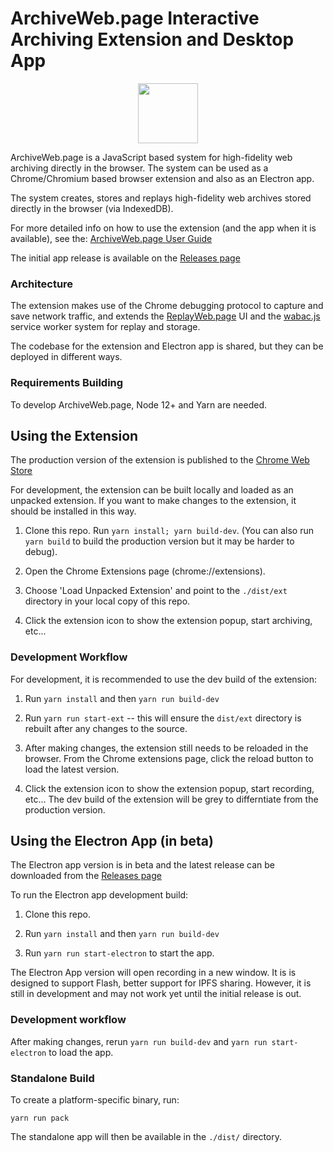 # ArchiveWeb.page Interactive Archiving Extension and Desktop App

<p align="center"><img src="/assets/awp-logo.svg" width="96" height="96"></p>

ArchiveWeb.page is a JavaScript based system for high-fidelity web archiving directly in the browser.
The system can be used as a Chrome/Chromium based browser extension and also as an Electron app.

The system creates, stores and replays high-fidelity web archives stored directly in the browser (via IndexedDB).

For more detailed info on how to use the extension (and the app when it is available), see the: [ArchiveWeb.page User Guide](https://archiveweb.page/guide)

The initial app release is available on the [Releases page](https://github.com/webrecorder/archiveweb.page/releases)

### Architecture

The extension makes use of the Chrome debugging protocol to capture and save network traffic, and extends the [ReplayWeb.page](https://github.com/webrecorder/replayweb.page) UI and the [wabac.js](https://github.com/ikreymer/wabac.js) service worker system for replay and storage.

The codebase for the extension and Electron app is shared, but they can be deployed in different ways.

### Requirements Building

To develop ArchiveWeb.page, Node 12+ and Yarn are needed.

## Using the Extension

The production version of the extension is published to the [Chrome Web Store](https://chrome.google.com/webstore/detail/webrecorder/fpeoodllldobpkbkabpblcfaogecpndd)

For development, the extension can be built locally and loaded as an unpacked extension.
If you want to make changes to the extension, it should be installed in this way.

1. Clone this repo. Run `yarn install; yarn build-dev`. (You can also run `yarn build` to build the production version but it may be harder to debug).

2. Open the Chrome Extensions page (chrome://extensions).

3. Choose 'Load Unpacked Extension' and point to the `./dist/ext` directory in your local copy of this repo.

4. Click the extension icon to show the extension popup, start archiving, etc...

### Development Workflow

For development, it is recommended to use the dev build of the extension:

1. Run `yarn install` and then `yarn run build-dev`

2. Run `yarn run start-ext` -- this will ensure the `dist/ext` directory is rebuilt after any changes to the source.

3. After making changes, the extension still needs to be reloaded in the browser. From the Chrome extensions page, click the reload button to load the latest version.

4. Click the extension icon to show the extension popup, start recording, etc... The dev build of the extension will be grey to differntiate from the production version.

## Using the Electron App (in beta)

The Electron app version is in beta and the latest release can be downloaded from the [Releases page](https://github.com/webrecorder/archiveweb.page/releases)

To run the Electron app development build:

1. Clone this repo.

2. Run `yarn install` and then `yarn run build-dev`

3. Run `yarn run start-electron` to start the app.

The Electron App version will open recording in a new window. It is is designed to support Flash, better support for IPFS sharing.
However, it is still in development and may not work yet until the initial release is out.

### Development workflow

After making changes, rerun `yarn run build-dev` and `yarn run start-electron` to load the app.

### Standalone Build

To create a platform-specific binary, run:

`yarn run pack`

The standalone app will then be available in the `./dist/` directory.
